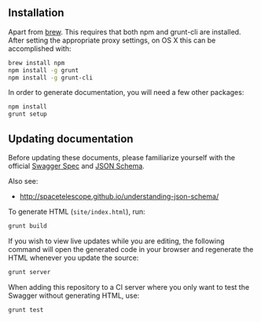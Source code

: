 ## Installation

Apart from [brew](http://brew.sh/). This requires that both npm and grunt-cli are installed. After setting the
appropriate proxy settings, on OS X this can be accomplished with:

```bash
brew install npm
npm install -g grunt
npm install -g grunt-cli
```

In order to generate documentation, you will need a few other packages:

```bash
npm install
grunt setup
```

## Updating documentation

Before updating these documents, please familiarize yourself with the official [Swagger Spec](https://github.com/swagger-api/swagger-spec/blob/master/versions/2.0.md) and [JSON Schema](http://json-schema.org/).

Also see:

* http://spacetelescope.github.io/understanding-json-schema/

To generate HTML (`site/index.html`), run:

```bash
grunt build
```

If you wish to view live updates while you are editing, the following command will open the generated code in your browser and regenerate the HTML whenever you update the source:

```bash
grunt server
```

When adding this repository to a CI server where you only want to test the Swagger without generating HTML, use:

```bash
grunt test
```